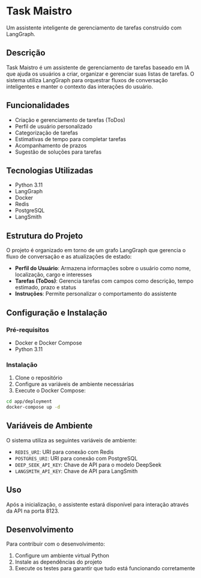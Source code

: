 # Task Maistro

Um assistente inteligente de gerenciamento de tarefas construído com LangGraph.

## Descrição

Task Maistro é um assistente de gerenciamento de tarefas baseado em IA que ajuda os usuários a criar, organizar e gerenciar suas listas de tarefas. O sistema utiliza LangGraph para orquestrar fluxos de conversação inteligentes e manter o contexto das interações do usuário.

## Funcionalidades

- Criação e gerenciamento de tarefas (ToDos)
- Perfil de usuário personalizado
- Categorização de tarefas
- Estimativas de tempo para completar tarefas
- Acompanhamento de prazos
- Sugestão de soluções para tarefas

## Tecnologias Utilizadas

- Python 3.11
- LangGraph
- Docker
- Redis
- PostgreSQL
- LangSmith

## Estrutura do Projeto

O projeto é organizado em torno de um grafo LangGraph que gerencia o fluxo de conversação e as atualizações de estado:

- **Perfil do Usuário**: Armazena informações sobre o usuário como nome, localização, cargo e interesses
- **Tarefas (ToDos)**: Gerencia tarefas com campos como descrição, tempo estimado, prazo e status
- **Instruções**: Permite personalizar o comportamento do assistente

## Configuração e Instalação

### Pré-requisitos

- Docker e Docker Compose
- Python 3.11

### Instalação

1. Clone o repositório
2. Configure as variáveis de ambiente necessárias
3. Execute o Docker Compose:

```bash
cd app/deployment
docker-compose up -d
```

## Variáveis de Ambiente

O sistema utiliza as seguintes variáveis de ambiente:

- `REDIS_URI`: URI para conexão com Redis
- `POSTGRES_URI`: URI para conexão com PostgreSQL
- `DEEP_SEEK_API_KEY`: Chave de API para o modelo DeepSeek
- `LANGSMITH_API_KEY`: Chave de API para LangSmith

## Uso

Após a inicialização, o assistente estará disponível para interação através da API na porta 8123.

## Desenvolvimento

Para contribuir com o desenvolvimento:

1. Configure um ambiente virtual Python
2. Instale as dependências do projeto
3. Execute os testes para garantir que tudo está funcionando corretamente
